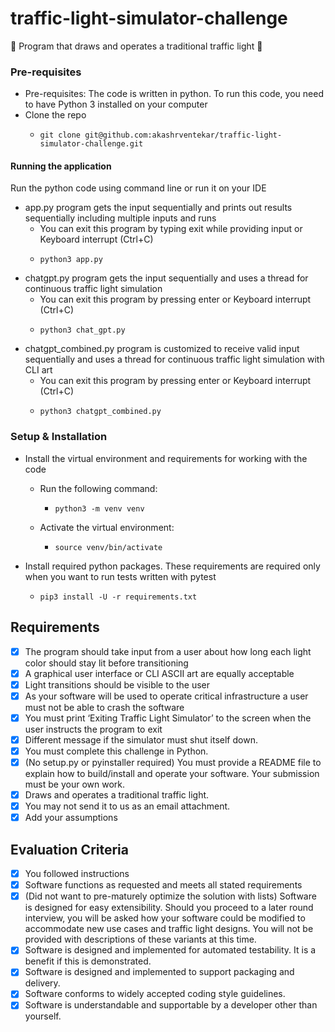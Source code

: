 # traffic-light-simulator-challenge
:vertical_traffic_light: Program that draws and operates a traditional traffic light :traffic_light:

###  Pre-requisites

* Pre-requisites: The code is written in python. To run this code, you need to have Python 3 installed on your computer
* Clone the repo
    - ```
      git clone git@github.com:akashrventekar/traffic-light-simulator-challenge.git
      ```

#### Running the application
Run the python code using command line or run it on your IDE

* app.py program gets the input sequentially and prints out results sequentially including multiple inputs and runs
    - You can exit this program by typing exit while providing input or Keyboard interrupt (Ctrl+C)
    - ```commandline
      python3 app.py
      ```
* chatgpt.py program gets the input sequentially and uses a thread for continuous traffic light simulation
    - You can exit this program by pressing enter or Keyboard interrupt (Ctrl+C)
    - ```commandline
      python3 chat_gpt.py
      ```
* chatgpt_combined.py program is customized to receive valid input sequentially and uses a thread for continuous traffic light simulation with CLI art
    - You can exit this program by pressing enter or Keyboard interrupt (Ctrl+C)
    - ```commandline
      python3 chatgpt_combined.py
      ```

### Setup & Installation
* Install the virtual environment and requirements for working with the code

    - Run the following command:
      - ```commandline
        python3 -m venv venv
        ```
    - Activate the virtual environment:
        - ```commandline
          source venv/bin/activate
          ```
* Install required python packages. These requirements are required only when you want to run tests written with pytest
  - ```
    pip3 install -U -r requirements.txt
    ```
    
## Requirements

- [x] The program should take input from a user about how long each light color should stay lit before transitioning
- [x] A graphical user interface or CLI ASCII art are equally acceptable
- [x] Light transitions should be visible to the user
- [x] As your software will be used to operate critical infrastructure a user must not be able to crash the software
- [x] You must print ‘Exiting Traffic Light Simulator’ to the screen when the user instructs the program to exit
- [x] Different message if the simulator must shut itself down.
- [x] You must complete this challenge in Python. 
- [x] (No setup.py or pyinstaller required) You must provide a README file to explain how to build/install and operate your software. Your submission must be your own work. 
- [x] Draws and operates a traditional traffic light.
- [x] You may not send it to us as an email attachment. 
- [x] Add your assumptions

## Evaluation Criteria

- [x] You followed instructions
- [x] Software functions as requested and meets all stated requirements
- [x] (Did not want to pre-maturely optimize the solution with lists) Software is designed for easy extensibility. 
Should you proceed to a later round interview, you will be asked how your software could be modified to accommodate new use cases and traffic light designs. 
You will not be provided with descriptions of these variants at this time.
- [x] Software is designed and implemented for automated testability. It is a benefit if this is demonstrated.
- [x] Software is designed and implemented to support packaging and delivery.
- [x] Software conforms to widely accepted coding style guidelines.
- [x] Software is understandable and supportable by a developer other than yourself.
